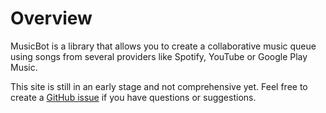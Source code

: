 # Overview

MusicBot is a library that allows you to create a collaborative music queue using songs from
several providers like Spotify, YouTube or Google Play Music.

This site is still in an early stage and not comprehensive yet. Feel free to create a
[GitHub issue](https://github.com/BjoernPetersen/JMusicBot/issues) if you have questions or
suggestions.
